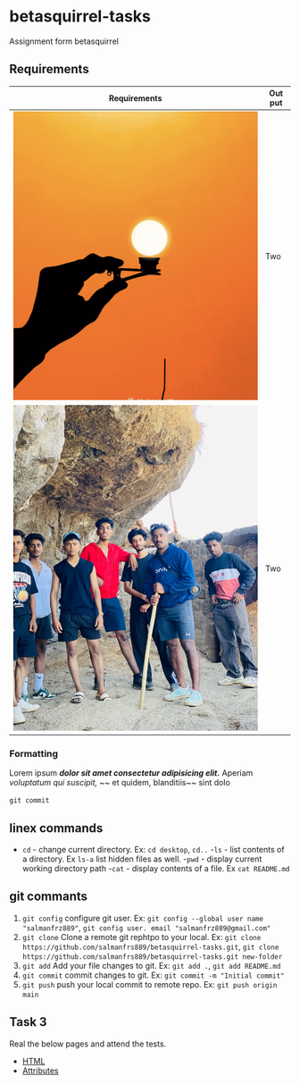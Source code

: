 # betasquirrel-tasks

Assignment form betasquirrel

## Requirements

| Requirements                  |Out put |
|-------------------------------|--------|
| ![Task 1](image/logo.png) | Two    |
| ![Task 1](image/task-2.png)  | Two    |

### Formatting
 
 Lorem ipsum ***dolor sit amet consectetur adipisicing elit.*** Aperiam  _voluptatum qui suscipit,_  ~~ et quidem, blanditiis~~ sint dolo

 `git commit`

 ## linex commands

 - `cd` - change current directory. Ex: `cd desktop`, `cd..`
 -`ls` - list contents of a directory. Ex `ls-a` list hidden files as well.
 -`pwd` - display current working directory path
 -`cat` - display contents of a file. Ex `cat README.md`

 ## git commants

 1. `git config` configure git user. Ex: `git config --global user name "salmanfrz889"`, `git config user. email "salmanfrz889@gmail.com"`
 2. `git clone` Clone a remote git rephtpo to your local. Ex: `git clone https://github.com/salmanfrs889/betasquirrel-tasks.git`, `git clone  https://github.com/salmanfrs889/betasquirrel-tasks.git new-folder`
 3. `git add` Add your file changes to git. Ex: `git add .`, `git add README.md`
 4. `git commit` commit changes to git. Ex: `git commit -m "Initial commit"`
 5. `git push` push your local commit to remote repo. Ex: `git push origin main` 

 ## Task 3

 Real the below pages and attend the tests.

 - [HTML](https://www.w3schools.com/html/default.asp)
 - [Attributes](https://www.w3school.com/html/html_attributes.asp) 
